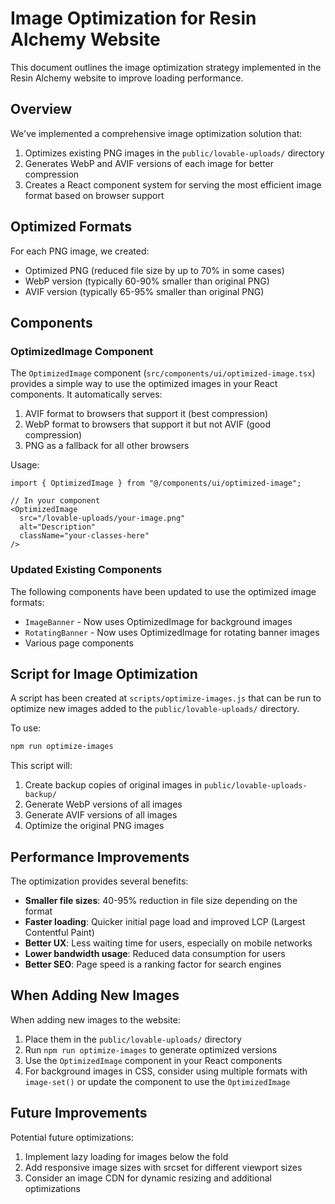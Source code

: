 # Image Optimization for Resin Alchemy Website

This document outlines the image optimization strategy implemented in the Resin Alchemy website to improve loading performance.

## Overview

We've implemented a comprehensive image optimization solution that:

1. Optimizes existing PNG images in the `public/lovable-uploads/` directory
2. Generates WebP and AVIF versions of each image for better compression
3. Creates a React component system for serving the most efficient image format based on browser support

## Optimized Formats

For each PNG image, we created:
- Optimized PNG (reduced file size by up to 70% in some cases)
- WebP version (typically 60-90% smaller than original PNG)
- AVIF version (typically 65-95% smaller than original PNG)

## Components

### OptimizedImage Component

The `OptimizedImage` component (`src/components/ui/optimized-image.tsx`) provides a simple way to use the optimized images in your React components. It automatically serves:

1. AVIF format to browsers that support it (best compression)
2. WebP format to browsers that support it but not AVIF (good compression)
3. PNG as a fallback for all other browsers

Usage:

```tsx
import { OptimizedImage } from "@/components/ui/optimized-image";

// In your component
<OptimizedImage 
  src="/lovable-uploads/your-image.png" 
  alt="Description" 
  className="your-classes-here"
/>
```

### Updated Existing Components

The following components have been updated to use the optimized image formats:

- `ImageBanner` - Now uses OptimizedImage for background images
- `RotatingBanner` - Now uses OptimizedImage for rotating banner images
- Various page components

## Script for Image Optimization

A script has been created at `scripts/optimize-images.js` that can be run to optimize new images added to the `public/lovable-uploads/` directory.

To use:

```bash
npm run optimize-images
```

This script will:
1. Create backup copies of original images in `public/lovable-uploads-backup/`
2. Generate WebP versions of all images
3. Generate AVIF versions of all images
4. Optimize the original PNG images

## Performance Improvements

The optimization provides several benefits:

- **Smaller file sizes**: 40-95% reduction in file size depending on the format
- **Faster loading**: Quicker initial page load and improved LCP (Largest Contentful Paint)
- **Better UX**: Less waiting time for users, especially on mobile networks
- **Lower bandwidth usage**: Reduced data consumption for users
- **Better SEO**: Page speed is a ranking factor for search engines

## When Adding New Images

When adding new images to the website:

1. Place them in the `public/lovable-uploads/` directory
2. Run `npm run optimize-images` to generate optimized versions
3. Use the `OptimizedImage` component in your React components
4. For background images in CSS, consider using multiple formats with `image-set()` or update the component to use the `OptimizedImage`

## Future Improvements

Potential future optimizations:

1. Implement lazy loading for images below the fold
2. Add responsive image sizes with srcset for different viewport sizes
3. Consider an image CDN for dynamic resizing and additional optimizations

